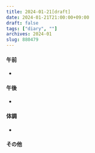 ```yaml
---
title: 2024-01-21[draft]
date: 2024-01-21T21:00:00+09:00
draft: false
tags: ["diary", ""]
archives: 2024-01
slug: 880479
---
```

#### 午前
- 
#### 午後
- 
#### 体調
- 
#### その他